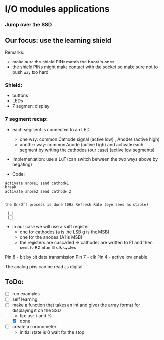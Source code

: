 # I/O modules applications

### Jump over the SSD

## Our focus: use the learning shield

Remarks:
- make sure the shield PINs match the board's ones
- the shield PINs might make contact with the socket so make sure not to push `way` too hard 

### Shield:
- buttons
- LEDs
- 7 segment display

### 7 segment recap:
- each segment is connected to an LED
	- one way: common Cathode signal (active low) , Anodes (active high)
	- another way: common Anode (active high) and activate each segment by writing the cathodes (our case) (active low segments)

- Implementation: use a LuT (can switch between the two ways above by negating)
- Code: 
```
activate anode1 send cathode1 
break 
activate anode2 send cathode 2


the On/Off process is done 50Hz Refresh Rate (eye sees as stable)
  _
 |_|
 |_|
```

- in our case we will use a shift register
	- one for cathodes (a is the LSB g is the MSB)
	- one for the anodes (A1 is MSB)
	- the registers are cascaded => cathodes are written to R1 and then sent to R2 after 8 clk cycles

Pin 8 - bit by bit data transmission
Pin 7 - clk
Pin 4 - active low enable

The analog pins can be read as digital 

## ToDo:
- [ ] run examples
- [ ] self learning
- [ ] make a function that takes an int and gives the array format for displaying it on the SSD
	- tip: use / and %
	- [x] done
- [ ] create a chronometer
	- initial state is 0 wait for the stop